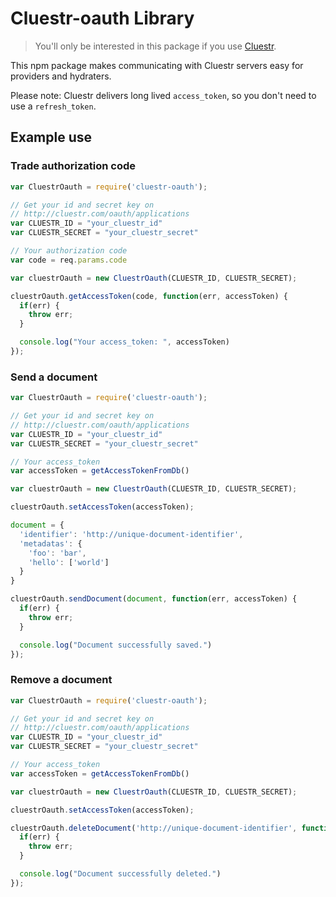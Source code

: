 Cluestr-oauth Library
=====================
> You'll only be interested in this package if you use [Cluestr](http://cluestr.com).

This npm package makes communicating with Cluestr servers easy for providers and hydraters.

Please note: Cluestr delivers long lived `access_token`, so you don't need to use a `refresh_token`.

Example use
-----------

### Trade authorization code
```javascript
var CluestrOauth = require('cluestr-oauth');

// Get your id and secret key on
// http://cluestr.com/oauth/applications
var CLUESTR_ID = "your_cluestr_id"
var CLUESTR_SECRET = "your_cluestr_secret"

// Your authorization code
var code = req.params.code

var cluestrOauth = new CluestrOauth(CLUESTR_ID, CLUESTR_SECRET);

cluestrOauth.getAccessToken(code, function(err, accessToken) {
  if(err) {
    throw err;
  }

  console.log("Your access_token: ", accessToken)
});
```

### Send a document
```javascript
var CluestrOauth = require('cluestr-oauth');

// Get your id and secret key on
// http://cluestr.com/oauth/applications
var CLUESTR_ID = "your_cluestr_id"
var CLUESTR_SECRET = "your_cluestr_secret"

// Your access_token
var accessToken = getAccessTokenFromDb()

var cluestrOauth = new CluestrOauth(CLUESTR_ID, CLUESTR_SECRET);

cluestrOauth.setAccessToken(accessToken);

document = {
  'identifier': 'http://unique-document-identifier',
  'metadatas': {
    'foo': 'bar',
    'hello': ['world']
  }
}

cluestrOauth.sendDocument(document, function(err, accessToken) {
  if(err) {
    throw err;
  }

  console.log("Document successfully saved.")
});
```

### Remove a document
```javascript
var CluestrOauth = require('cluestr-oauth');

// Get your id and secret key on
// http://cluestr.com/oauth/applications
var CLUESTR_ID = "your_cluestr_id"
var CLUESTR_SECRET = "your_cluestr_secret"

// Your access_token
var accessToken = getAccessTokenFromDb()

var cluestrOauth = new CluestrOauth(CLUESTR_ID, CLUESTR_SECRET);

cluestrOauth.setAccessToken(accessToken);

cluestrOauth.deleteDocument('http://unique-document-identifier', function(err) {
  if(err) {
    throw err;
  }

  console.log("Document successfully deleted.")
});
```
